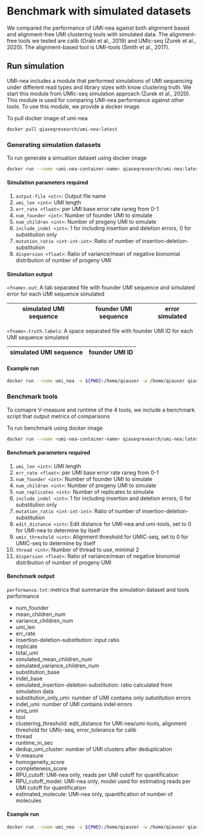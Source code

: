 # Benchmark with simulated datasets

We compared the performance of UMI-nea against both alignment based and alignment-free UMI clustering tools with simulated data. The alignment-free tools we tested are calib (Orabi et al., 2019) and UMIc-seq (Zurek et al., 2020). The alignment-based tool is UMI-tools (Smith et al., 2017). 

## Run simulation

UMI-nea includes a module that performed simulations of UMI sequencing under different read types and library sizes with know clustering truth. We start this module from UMIc-seq simulation approach (Zurek et al., 2020). This module is used for comparing UMI-nea performance against other tools. To use this module, we provide a docker image.

To pull docker image of umi-nea
```bash
docker pull qiaseqresearch/umi-nea:latest
```

### Generating simulation datasets

To run generate a simuation dataset using docker image
```bash
docker run --name <umi-nea-container-name> qiaseqresearch/umi-nea:latest bash -c "python /Download/UMI-nea/benchmark/simulate_UMI_indel.py <output-file> <umi_len> <err_rate> <num_founder> <num_children> <include_indel> <mutation_ratio> <dispersion>"
```

#### Simulation parameters required

1. `output-file <str>`: Output file name
2. `umi_len <int>`: UMI length
3. `err_rate <float>`: per UMI base error rate raneg from 0-1
4. `num_founder <int>`: Number of founder UMI to simulate
5. `num_children <int>`: Number of progeny UMI to simulate
6. `include_indel <int>`: 1 for including insertion and deletion errors, 0 for substitution only
7. `mutation_ratio <int-int-int>`: Ratio of number of insertion-deletion-substitution
8. `dispersion <float>`: Ratio of variance/mean of negative bionomial distribution of number of progeny UMI

#### Simulation output

`<fname>.out`: A tab separated file with founder UMI sequence and simulated error for each UMI sequence simulated

| simulated UMI sequence | founder UMI sequence | error simulated |
|:----------------------:|:--------------------:|:---------------:|

`<fname>.truth.labels`: A space separated file with founder UMI ID for each UMI sequence simulated

| simulated UMI sequence | founder UMI ID |
|:----------------------:|:--------------:|


#### Example run

```bash
docker run --name umi_nea -v ${PWD}:/home/qiauser -w /home/qiauser qiaseqresearch/umi-nea:latest bash -c "python /Download/UMI-nea/benchmark/simulate_UMI_indel.py sim 18 0.005 10000 100 1 1-1-40 2"
```

### Benchmark tools

To comapre V-measure and runtime of the 4 tools, we include a benchmark script that output metrics of comparisons

To run benchmark using docker image
```bash
docker run --name <umi-nea-container-name> qiaseqresearch/umi-nea:latest bash -c "bash /Download/UMI-nea/benchmark/compare_tools.sh <umi_len> <err_rate> <num_founder> <num_children> <num_replicates> <include_indel> <mutation_ratio> <edit_distance> <umic_threshold> <thread> <dispersion> <tools_to_compare>"
``` 

#### Benchmark parameters required

1. `umi_len <int>`: UMI length
2. `err_rate <float>`: per UMI base error rate raneg from 0-1
3. `num_founder <int>`: Number of founder UMI to simulate
4. `num_children <int>`: Number of progeny UMI to simulate
5. `num_replicates <int>`: Number of replicates to simulate
6. `include_indel <int>`: 1 for including insertion and deletion errors, 0 for substitution only
7. `mutation_ratio <int-int-int>`: Ratio of number of insertion-deletion-substitution
8. `edit_distance <int>`: Edit distance for UMI-nea and umi-tools, set to 0 for UMI-nea to determine by itself
9. `umic_threshold <int>`: Alignment threshold for UMIC-seq, set to 0 for UMIC-seq to determine by itself
10. `thread <int>`: Number of thread to use, minimal 2
11. `dispersion <float>`: Ratio of variance/mean of negative bionomial distribution of number of progeny UMI

#### Benchmark output

`performance.txt`: metrics that summarize the simulation dataset and tools performance
* num_founder
* mean_children_num
* variance_children_num
* umi_len
* err_rate
* insertion-deletion-substitution: input ratio
* replicate
* total_umi
* simulated_mean_children_num
* simulated_variance_children_num
* substitution_base
* indel_base
* simulated_insertion-deletion-substitution: ratio calculated from simulation data
* substitution_only_umi: number of UMI contains only substitution errors
* indel_umi: number of UMI contains indel errors
* uniq_umi
* tool
* clustering_threshold: edit_distance for UMI-nea/umi-tools, alignment threshold for UMIc-seq, error_tolerance for calib
* thread
* runtime_in_sec
* dedup_umi_cluster: number of UMI clusters after deduplication
* V-measure
* homogeneity_score
* completeness_score
* RPU_cutoff: UMI-nea only, reads per UMI cutoff for quantification
* RPU_cutoff_model: UMI-nea only, model used for estimating reads per UMI cutoff for quantification
* estimated_molecule: UMI-nea only, quantification of number of molecules

#### Example run

```bash
docker run --name umi_nea -v ${PWD}:/home/qiauser -w /home/qiauser qiaseqresearch/umi-nea:latest bash -c "bash /Download/UMI-nea/benchmark/compare_tools.sh 18 0.005 10000 100 3 1 1-1-40 0 0 48 2 UMI-nea,umi-tools,UMIC-seq,calib"
```

